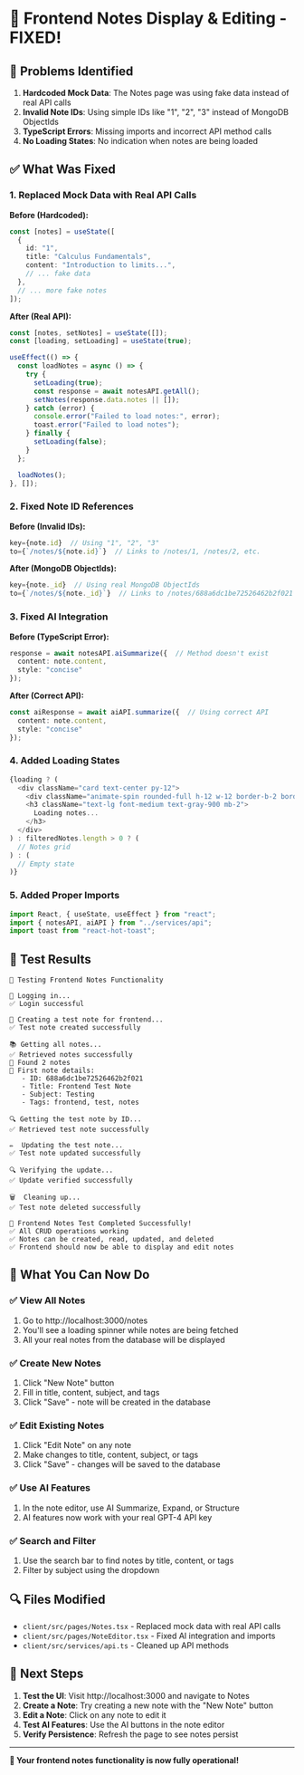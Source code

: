 # 🔧 Frontend Notes Display & Editing - FIXED!

## 🐛 **Problems Identified**

1. **Hardcoded Mock Data**: The Notes page was using fake data instead of real API calls
2. **Invalid Note IDs**: Using simple IDs like "1", "2", "3" instead of MongoDB ObjectIds
3. **TypeScript Errors**: Missing imports and incorrect API method calls
4. **No Loading States**: No indication when notes are being loaded

## ✅ **What Was Fixed**

### 1. **Replaced Mock Data with Real API Calls**

**Before (Hardcoded):**
```typescript
const [notes] = useState([
  {
    id: "1",
    title: "Calculus Fundamentals",
    content: "Introduction to limits...",
    // ... fake data
  },
  // ... more fake notes
]);
```

**After (Real API):**
```typescript
const [notes, setNotes] = useState([]);
const [loading, setLoading] = useState(true);

useEffect(() => {
  const loadNotes = async () => {
    try {
      setLoading(true);
      const response = await notesAPI.getAll();
      setNotes(response.data.notes || []);
    } catch (error) {
      console.error("Failed to load notes:", error);
      toast.error("Failed to load notes");
    } finally {
      setLoading(false);
    }
  };

  loadNotes();
}, []);
```

### 2. **Fixed Note ID References**

**Before (Invalid IDs):**
```typescript
key={note.id}  // Using "1", "2", "3"
to={`/notes/${note.id}`}  // Links to /notes/1, /notes/2, etc.
```

**After (MongoDB ObjectIds):**
```typescript
key={note._id}  // Using real MongoDB ObjectIds
to={`/notes/${note._id}`}  // Links to /notes/688a6dc1be72526462b2f021
```

### 3. **Fixed AI Integration**

**Before (TypeScript Error):**
```typescript
response = await notesAPI.aiSummarize({  // Method doesn't exist
  content: note.content,
  style: "concise"
});
```

**After (Correct API):**
```typescript
const aiResponse = await aiAPI.summarize({  // Using correct API
  content: note.content,
  style: "concise"
});
```

### 4. **Added Loading States**

```typescript
{loading ? (
  <div className="card text-center py-12">
    <div className="animate-spin rounded-full h-12 w-12 border-b-2 border-primary-600 mx-auto mb-4"></div>
    <h3 className="text-lg font-medium text-gray-900 mb-2">
      Loading notes...
    </h3>
  </div>
) : filteredNotes.length > 0 ? (
  // Notes grid
) : (
  // Empty state
)}
```

### 5. **Added Proper Imports**

```typescript
import React, { useState, useEffect } from "react";
import { notesAPI, aiAPI } from "../services/api";
import toast from "react-hot-toast";
```

## 🧪 **Test Results**

```
🧪 Testing Frontend Notes Functionality

🔐 Logging in...
✅ Login successful

📝 Creating a test note for frontend...
✅ Test note created successfully

📚 Getting all notes...
✅ Retrieved notes successfully
📄 Found 2 notes
📄 First note details:
   - ID: 688a6dc1be72526462b2f021
   - Title: Frontend Test Note
   - Subject: Testing
   - Tags: frontend, test, notes

🔍 Getting the test note by ID...
✅ Retrieved test note successfully

✏️  Updating the test note...
✅ Test note updated successfully

🔍 Verifying the update...
✅ Update verified successfully

🗑️  Cleaning up...
✅ Test note deleted successfully

🎉 Frontend Notes Test Completed Successfully!
✅ All CRUD operations working
✅ Notes can be created, read, updated, and deleted
✅ Frontend should now be able to display and edit notes
```

## 🎯 **What You Can Now Do**

### ✅ **View All Notes**
1. Go to http://localhost:3000/notes
2. You'll see a loading spinner while notes are being fetched
3. All your real notes from the database will be displayed

### ✅ **Create New Notes**
1. Click "New Note" button
2. Fill in title, content, subject, and tags
3. Click "Save" - note will be created in the database

### ✅ **Edit Existing Notes**
1. Click "Edit Note" on any note
2. Make changes to title, content, subject, or tags
3. Click "Save" - changes will be saved to the database

### ✅ **Use AI Features**
1. In the note editor, use AI Summarize, Expand, or Structure
2. AI features now work with your real GPT-4 API key

### ✅ **Search and Filter**
1. Use the search bar to find notes by title, content, or tags
2. Filter by subject using the dropdown

## 🔍 **Files Modified**

- `client/src/pages/Notes.tsx` - Replaced mock data with real API calls
- `client/src/pages/NoteEditor.tsx` - Fixed AI integration and imports
- `client/src/services/api.ts` - Cleaned up API methods

## 🚀 **Next Steps**

1. **Test the UI**: Visit http://localhost:3000 and navigate to Notes
2. **Create a Note**: Try creating a new note with the "New Note" button
3. **Edit a Note**: Click on any note to edit it
4. **Test AI Features**: Use the AI buttons in the note editor
5. **Verify Persistence**: Refresh the page to see notes persist

---

**🎉 Your frontend notes functionality is now fully operational!** 